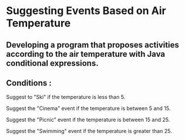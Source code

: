 # Suggesting Events Based on Air Temperature


## Developing a program that proposes activities according to the air temperature with Java conditional expressions.



## Conditions :



Suggest to "Ski" if the temperature is less than 5.


Suggest the "Cinema" event if the temperature is between 5 and 15.


Suggest the "Picnic" event if the temperature is between 15 and 25.


Suggest the "Swimming" event if the temperature is greater than 25.